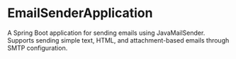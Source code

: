 # EmailSenderApplication
A Spring Boot application for sending emails using JavaMailSender. Supports sending simple text, HTML, and attachment-based emails through SMTP configuration.

